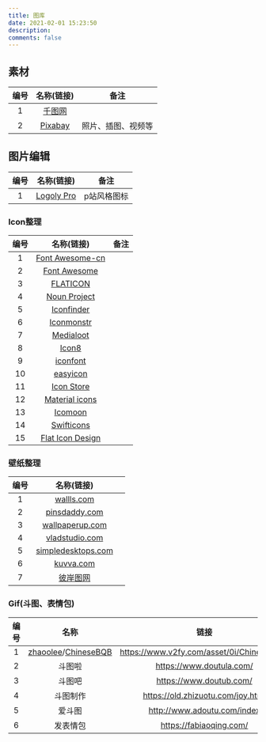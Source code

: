 ```yaml
---
title: 图库
date: 2021-02-01 15:23:50
description: 
comments: false
---
```


## 素材

| 编号 |                 名称(链接)                 |        备注        |
| :--: | :----------------------------------------: | :----------------: |
|  1   |      [千图网](https://www.58pic.com/)      |                    |
|  2   | [Pixabay](https://www.pexels.com/@pixabay) | 照片、插图、视频等 |

## 图片编辑

| 编号 |               名称(链接)                |    备注     |
| :--: | :-------------------------------------: | :---------: |
|  1   | [Logoly Pro](https://www.logoly.pro/#/) | p站风格图标 |

### Icon整理

| 编号 |                    名称(链接)                     | 备注 |
| :--: | :-----------------------------------------------: | :--: |
|  1   | [Font Awesome-cn](http://www.fontawesome.com.cn/) |      |
|  2   |     [Font Awesome](https://fontawesome.com/)      |      |
|  3   |       [FLATICON](https://www.flaticon.com/)       |      |
|  4   |    [Noun Project](https://thenounproject.com/)    |      |
|  5   |     [Iconfinder](https://www.iconfinder.com/)     |      |
|  6   |       [Iconmonstr](https://iconmonstr.com/)       |      |
|  7   |        [Medialoot](https://medialoot.com/)        |      |
|  8   |          [Icon8](https://zh.icons8.com/)          |      |
|  9   |       [iconfont](https://www.iconfont.cn/)        |      |
|  10  |       [easyicon](https://www.easyicon.net/)       |      |
|  11  |        [Icon Store](https://iconstore.co/)        |      |
|  12  |      [Material icons](https://material.io/)       |      |
|  13  |          [Icomoon](https://icomoon.io/)           |      |
|  14  |     [Swifticons](https://www.swifticons.com/)     |      |
|  15  | [Flat Icon Design](http://flat-icon-design.com/)  |      |

### 壁纸整理

| 编号 |                   名称(链接)                    |      |
| :--: | :---------------------------------------------: | :--: |
|  1   |        [wallls.com](http://wallls.com/)         |      |
|  2   |      [pinsdaddy.com](http://pinsdaddy.com)      |      |
|  3   |    [wallpaperup.com](http://wallpaperup.com)    |      |
|  4   |     [vladstudio.com](http://vladstudio.com)     |      |
|  5   | [simpledesktops.com](http://simpledesktops.com) |      |
|  6   |          [kuvva.com](http://kuvva.com)          |      |
|  7   |       [彼岸图网](http://pic.netbian.com/)       |      |

### Gif(斗图、表情包)

| 编号 |                             名称                             |                   链接                    |
| :--: | :----------------------------------------------------------: | :---------------------------------------: |
|  1   | [zhaoolee](https://github.com/zhaoolee)/[ChineseBQB](https://github.com/zhaoolee/ChineseBQB) | https://www.v2fy.com/asset/0i/ChineseBQB/ |
|  2   |                            斗图啦                            |         https://www.doutula.com/          |
|  3   |                            斗图吧                            |          https://www.doutub.com/          |
|  4   |                           斗图制作                           |     https://old.zhizuotu.com/joy.html     |
|  5   |                            爱斗图                            |        http://www.adoutu.com/index        |
|  6   |                           发表情包                           |          https://fabiaoqing.com/          |



